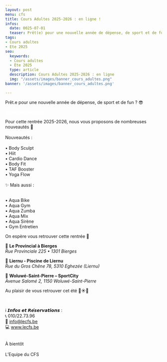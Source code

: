 ```yaml
---
layout: post
menu: cfs
title: Cours Adultes 2025-2026 : en ligne !
infos:
  date: 0025-07-01
  teaser: Prêt(e) pour une nouvelle année de dépense, de sport et de fun ?
tags:
- Cours adultes
- Ete 2025
seo:
  keywords:
  - Cours adultes
  - Ete 2025
  type: article
  description: Cours Adultes 2025-2026 : en ligne
  img: "/assets/images/banner_cours_adultes.png"
banner: '/assets/images/banner_cours_adultes.png'

---
```


Prêt.e pour une nouvelle année de dépense, de sport et de fun ? 😎

<div class="d-flex justify-content-center mb-3"><a href="https://www12.iclub.be/myiclub3_CFS_register.asp?ClubID=559&LG=FR&Categorie=3" class="btn btn-info-filled" style="color: #fff !important;"><strong>Je m’inscris</strong>strong></a></div>

Pour cette rentrée 2025-2026, nous vous proposons de nombreuses nouveautés 🤩
<br><br>
Nouveautés :
<br><br>
• Body Sculpt <br>
• Hiit <br>
• Cardio Dance <br>
• Body Fit <br>
• TAF Booster <br>
• Yoga Flow <br>
<br>
✨ Mais aussi :<br><br>

• Aqua Bike <br>
• Aqua Gym <br>
• Aqua Zumba <br>
• Aqua Mix<br>
• Aqua Sirène<br>
• Gym Entretien<br>

On espère vous retrouver cette rentrée 🥰

📍 **Le Provincial à Bierges**<br/>
*Rue Provinciale 225 • 1301 Bierges*

📍 **Liernu - Piscine de Liernu**<br/>
*Rue du Gros Chêne 78, 5310 Eghezée (Liernu)*

📍 **Woluwé-Saint-Pierre – SportCity**<br/>
*Avenue Salomé 2, 1150 Woluwé-Saint-Pierre*


Au plaisir de vous retrouver cet été 🤩☀️🌴

<div class="d-flex justify-content-center mb-3"><a href="https://www12.iclub.be/myiclub3_CFS_register.asp?ClubID=559&LG=FR&Categorie=3" class="btn btn-info-filled" style="color: #fff !important;"><strong>Je m’inscris</strong></a></div>


ℹ️ 𝙄𝙣𝙛𝙤𝙨 𝙚𝙩 𝙍𝙚́𝙨𝙚𝙧𝙫𝙖𝙩𝙞𝙤𝙣𝙨 :<br>
📞 010/22.73.96<br>
📧 info@lecfs.be<br>
💻 www.lecfs.be<br>
<br>

À bientôt<br><br>
L’Equipe du CFS
